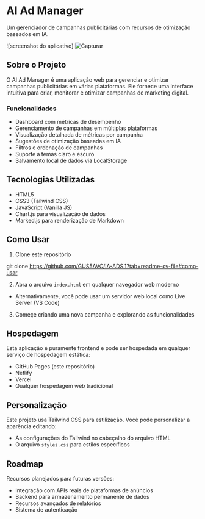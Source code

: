 # AI Ad Manager

Um gerenciador de campanhas publicitárias com recursos de otimização baseados em IA.

![screenshot do aplicativo] ![Capturar](https://github.com/user-attachments/assets/d64a4d20-91e3-4861-b6a7-5f757fd2debe)


## Sobre o Projeto

O AI Ad Manager é uma aplicação web para gerenciar e otimizar campanhas publicitárias em várias plataformas. Ele fornece uma interface intuitiva para criar, monitorar e otimizar campanhas de marketing digital.

### Funcionalidades

- Dashboard com métricas de desempenho
- Gerenciamento de campanhas em múltiplas plataformas
- Visualização detalhada de métricas por campanha
- Sugestões de otimização baseadas em IA
- Filtros e ordenação de campanhas
- Suporte a temas claro e escuro
- Salvamento local de dados via LocalStorage

## Tecnologias Utilizadas

- HTML5
- CSS3 (Tailwind CSS)
- JavaScript (Vanilla JS)
- Chart.js para visualização de dados
- Marked.js para renderização de Markdown

## Como Usar

1. Clone este repositório

git clone https://github.com/GUS5AVO/IA-ADS.1?tab=readme-ov-file#como-usar

2. Abra o arquivo `index.html` em qualquer navegador web moderno
- Alternativamente, você pode usar um servidor web local como Live Server (VS Code)

3. Começe criando uma nova campanha e explorando as funcionalidades

## Hospedagem

Esta aplicação é puramente frontend e pode ser hospedada em qualquer serviço de hospedagem estática:

- GitHub Pages (este repositório)
- Netlify
- Vercel
- Qualquer hospedagem web tradicional

## Personalização

Este projeto usa Tailwind CSS para estilização. Você pode personalizar a aparência editando:

- As configurações do Tailwind no cabeçalho do arquivo HTML
- O arquivo `styles.css` para estilos específicos

## Roadmap

Recursos planejados para futuras versões:

- Integração com APIs reais de plataformas de anúncios
- Backend para armazenamento permanente de dados
- Recursos avançados de relatórios
- Sistema de autenticação




